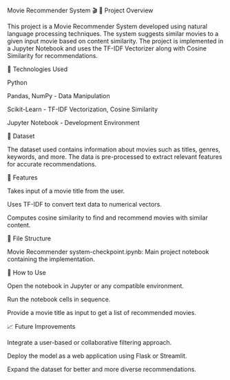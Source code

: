 Movie Recommender System 🎬
📌 Project Overview

This project is a Movie Recommender System developed using natural language processing techniques. The system suggests similar movies to a given input movie based on content similarity. The project is implemented in a Jupyter Notebook and uses the TF-IDF Vectorizer along with Cosine Similarity for recommendations.

🔧 Technologies Used

Python

Pandas, NumPy - Data Manipulation

Scikit-Learn - TF-IDF Vectorization, Cosine Similarity

Jupyter Notebook - Development Environment

📂 Dataset

The dataset used contains information about movies such as titles, genres, keywords, and more. The data is pre-processed to extract relevant features for accurate recommendations.

🚀 Features

Takes input of a movie title from the user.

Uses TF-IDF to convert text data to numerical vectors.

Computes cosine similarity to find and recommend movies with similar content.

📁 File Structure

Movie Recommender system-checkpoint.ipynb: Main project notebook containing the implementation.

🔎 How to Use

Open the notebook in Jupyter or any compatible environment.

Run the notebook cells in sequence.

Provide a movie title as input to get a list of recommended movies.

📈 Future Improvements

Integrate a user-based or collaborative filtering approach.

Deploy the model as a web application using Flask or Streamlit.

Expand the dataset for better and more diverse recommendations.

